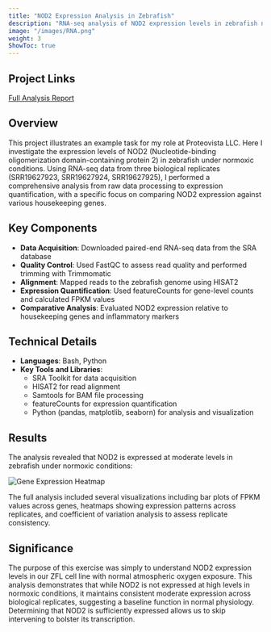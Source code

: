 ```yaml
---
title: "NOD2 Expression Analysis in Zebrafish"
description: "RNA-seq analysis of NOD2 expression levels in zebrafish normoxia replicates compared to housekeeping genes"
image: "/images/RNA.png"
weight: 3
ShowToc: true
---
```


## Project Links

<div class="project-links">
  <a href="/documents/Complete_method.html" class="project-link" target="_blank" rel="noopener noreferrer">
    <span>Full Analysis Report</span>
  </a>
</div>

## Overview

This project illustrates an example task for my role at Proteovista LLC. Here I investigate the expression levels of NOD2 (Nucleotide-binding oligomerization domain-containing protein 2) in zebrafish under normoxic conditions. Using RNA-seq data from three biological replicates (SRR19627923, SRR19627924, SRR19627925), I performed a comprehensive analysis from raw data processing to expression quantification, with a specific focus on comparing NOD2 expression against various housekeeping genes.

## Key Components

- **Data Acquisition**: Downloaded paired-end RNA-seq data from the SRA database
- **Quality Control**: Used FastQC to assess read quality and performed trimming with Trimmomatic
- **Alignment**: Mapped reads to the zebrafish genome using HISAT2
- **Expression Quantification**: Used featureCounts for gene-level counts and calculated FPKM values
- **Comparative Analysis**: Evaluated NOD2 expression relative to housekeeping genes and inflammatory markers

## Technical Details

- **Languages**: Bash, Python
- **Key Tools and Libraries**: 
  - SRA Toolkit for data acquisition
  - HISAT2 for read alignment
  - Samtools for BAM file processing
  - featureCounts for expression quantification
  - Python (pandas, matplotlib, seaborn) for analysis and visualization

## Results

The analysis revealed that NOD2 is expressed at moderate levels in zebrafish under normoxic conditions:

![Gene Expression Heatmap](/images/gene_expression_heatmap.png)

The full analysis included several visualizations including bar plots of FPKM values across genes, heatmaps showing expression patterns across replicates, and coefficient of variation analysis to assess replicate consistency.

## Significance

The purpose of this exercise was simply to understand NOD2 expression levels in our ZFL cell line with normal atmospheric oxygen exposure. This analysis demonstrates that while NOD2 is not expressed at high levels in normoxic conditions, it maintains consistent moderate expression across biological replicates, suggesting a baseline function in normal physiology. Determining that NOD2 is sufficiently expressed allows us to skip intervening to bolster its transcription.